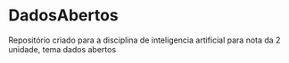 # DadosAbertos
Repositório criado para a disciplina de inteligencia artificial para nota da 2 unidade, tema dados abertos
